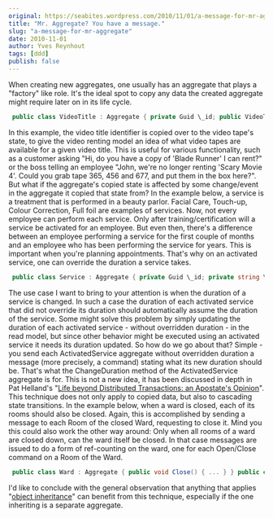 ```yaml
---
original: https://seabites.wordpress.com/2010/11/01/a-message-for-mr-aggregate/
title: "Mr. Aggregate? You have a message."
slug: "a-message-for-mr-aggregate"
date: 2010-11-01
author: Yves Reynhout
tags: [ddd]
publish: false
---
```

When creating new aggregates, one usually has an aggregate that plays a "factory" like role. It's the ideal spot to copy any data the created aggregate might require later on in its life cycle. 

```csharp
 public class VideoTitle : Aggregate { private Guid \_id; public VideoTape NewTape(Guid id, string barcode) { return new VideoTape(new NewVideoTapeAdded(id, barcode, new VideoTitleId(\_id)); } } public class VideoTape : Aggregate { private Guid \_videoTitleId; private string \_barcode; internal VideoTape(IEvent @event) { ApplyEvent(@event); } private void AppliesEvent(NewVideoTapeAdded @event) { \_barcode = @event.Barcode; \_videoTitleId = @event.VideoTitle.Id; } } 
```

 In this example, the video title identifier is copied over to the video tape's state, to give the video renting model an idea of what video tapes are available for a given video title. This is useful for various functionality, such as a customer asking "Hi, do you have a copy of 'Blade Runner' I can rent?" or the boss telling an employee "John, we're no longer renting 'Scary Movie 4'. Could you grab tape 365, 456 and 677, and put them in the box here?". But what if the aggregate's copied state is affected by some change/event in the aggregate it copied that state from? In the example below, a service is a treatment that is performed in a beauty parlor. Facial Care, Touch-up, Colour Correction, Full foil are examples of services. Now, not every employee can perform each service. Only after training/certification will a service be activated for an employee. But even then, there's a difference between an employee performing a service for the first couple of months and an employee who has been performing the service for years. This is important when you're planning appointments. That's why on an activated service, one can override the duration a service takes. 

```csharp
 public class Service : Aggregate { private Guid \_id; private string \_name; private TimeSpan \_duration; public void ChangeDuration(TimeSpan duration) { ApplyEvent(new ChangedServiceDuration(\_id, duration, \_duration)); } public ActivatedService ActivateFor(Guid id, Employee employee) { return new ActivatedService(new ActivatedServiceForEmployee(id, \_id, \_name, \_duration, employee.ToEventId())); } private void AppliesEvent(ChangedServiceDuration @event) { \_duration = @event.NewDuration; } } public class ActivatedService : Aggregate { private Guid \_id; private Guid \_serviceId; private string \_serviceName; private Guid \_employeeId; private TimeSpan \_duration; private bool \_overridden; internal ActivatedService(IEvent @event) { ApplyEvent(@event); } public void OverrideDuration(TimeSpan duration) { ApplyEvent(new OverriddenActivatedServiceDuration(\_id, duration, \_duration)); } public void ChangeDuration(TimeSpan duration) { Guard.Against(\_overridden, ChangeActivatedServiceDurationErrorCode.CanNotChangeDurationWhenItsAlreadyOverridden); ApplyEvent(new ChangedActivatedServiceDuration(\_id, duration, \_duration)); } private void AppliesEvent(ChangedActivatedServiceDuration @event) { \_duration = @event.NewDuration; } private void AppliesEvent(OverriddenActivatedServiceDuration @event) { \_overridden = true; \_duration = @event.NewDuration; } private void AppliesEvent(ActivatedServiceForEmployee @event) { \_id = @event.Id; \_serviceId = @event.ServiceId; \_serviceName = @event.ServiceName; \_duration = @event.ServiceDuration; \_overridden = false; \_employeeId = @event.EmployeeId; } } 
```

 The use case I want to bring to your attention is when the duration of a service is changed. In such a case the duration of each activated service that did not override its duration should automatically assume the duration of the service. Some might solve this problem by simply updating the duration of each activated service - without overridden duration - in the read model, but since other behavior might be executed using an activated service it needs its duration updated. So how do we go about that? Simple - you send each ActivatedService aggregate without overridden duration a message (more precisely, a command) stating what its new duration should be. That's what the ChangeDuration method of the ActivatedService aggregate is for. This is not a new idea, it has been discussed in depth in Pat Helland's "[Life beyond Distributed Transactions: an Apostate's Opinion](http://web.mit.edu/tibbetts/Public/CIDR_2007_Proceedings/papers/cidr07p15.pdf)". This technique does not only apply to copied data, but also to cascading state transitions. In the example below, when a ward is closed, each of its rooms should also be closed. Again, this is accomplished by sending a message to each Room of the closed Ward, requesting to close it. Mind you this could also work the other way around: Only when all rooms of a ward are closed down, can the ward itself be closed. In that case messages are issued to do a form of ref-counting on the ward, one for each Open/Close command on a Room of the Ward. 

```csharp
 public class Ward : Aggregate { public void Close() { ... } } public class Room : Aggregate { public void Close() { ... } } 
```

 I'd like to conclude with the general observation that anything that applies "[object inheritance](http://www.informit.com/articles/article.aspx?p=25159)" can benefit from this technique, especially if the one inheriting is a separate aggregate.
